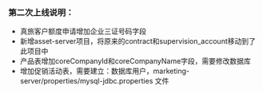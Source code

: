 ### 第二次上线说明：

- 真旅客户额度申请增加企业三证号码字段
- 新增asset-server项目，将原来的contract和supervision_account移动到了此项目中
- 产品表增加coreCompanyId和coreCompanyName字段，需要修改数据库
- 增加促销活动表，需要建立：数据库用户，marketing-server/properties/mysql-jdbc.properties 文件
